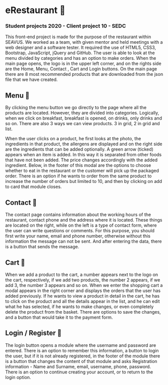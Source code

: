 # eRestaurant :pizza:
### Student projects 2020 - Client project 10 - SEDC 

This front-end project is made for the purpose of the restaurant within SEAVUS. We worked as a team, with given mentor and held meetings with a web designer and a software tester. It required the use of HTML5, CSS3, Bootstrap, JavaScript, jQuery and GitHub. 
The user is able to look at the menu divided by categories and has an option to make orders. When the main page opens, the logo is in the upper left corner, and on the rights side are the Home, Menu, Contact , Cart and Login buttons. 
On the main page there are 8 most recommended products that are downloaded from the json file that we have created. 

## Menu :shaved_ice:

By clicking the menu button we go directly to the page where all the products are located. However, they are divided into categories. Logically, when we click on breakfast, breakfast is opened, on drinks, only drinks and so on. 
There are also 3 ways we can view products. 3 in grid, 2 in grid and list. 

When the user clicks on a product, he first looks at the photo, the ingredients in that product, the allergens are displayed and on the right side are the ingredients that can be added optionally. A green arrow (ticked) appears when an item is added. In this way it is separated from other foods that have not been added. The price changes accordingly with the added ingredient. Below, in the footer of this modal are the options to choose whether to eat in the restaurant or the customer will pick up the packaged order. There is an option if he wants to order from the same product to increase the number of orders but limited to 10, and then by clicking on add to card that module closes. 

## Contact :cherries:

The contact page contains information about the working hours of the restaurant, contact phone and the address where it is located. These things are located on the right, while on the left is a type of contact form, where the user can write questions or comments. For this purpose, you should first write your name, email and phone number, otherwise without this information the message can not be sent. And after entering the data, there is a button that sends the message. 

## Cart :spaghetti:

When we add a product to the cart, a number appears next to the logo on the cart, respectively, if we add two products, the number 2 appears, if we add 3, the number 3 appears and so on. When we enter the shopping cart a modal appears in the right corner and displays the orders that the user has added previously. If he wants to view a product in detail in the cart, he has to click on the product and all the details appear in the list, and he can edit what he has selected, if he wants to make changes, or even completely delete the product from the basket. There are options to save the changes, and a button that would take it to the payment form. 

## Login / Register :cake:

The login button opens a module where the username and password are entered. There is an option to remember this information, a button to login the user, but if it is not already registered, in the footer of the module there is a button that changes the content of that module and asks Registration information - Name and Surname, email, username, phone, password. There is an option to continue creating your account, or to return to the login option. 